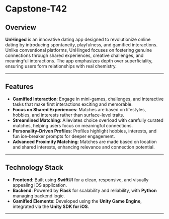 # Capstone-T42



## Overview
**UnHinged** is an innovative dating app designed to revolutionize online dating by introducing spontaneity, playfulness, and gamified interactions. Unlike conventional platforms, UnHinged focuses on fostering genuine connections through shared experiences, creative challenges, and meaningful interactions. The app emphasizes depth over superficiality, ensuring users form relationships with real chemistry.

---

## Features
- **Gamified Interaction**: Engage in mini-games, challenges, and interactive tasks that make first interactions exciting and memorable.
- **Focus on Shared Experiences**: Matches are based on lifestyles, hobbies, and interests rather than surface-level traits.
- **Streamlined Matching**: Alleviates choice overload with carefully curated matches, helping users focus on meaningful connections.
- **Personality-Driven Profiles**: Profiles highlight hobbies, interests, and fun ice-breaker prompts for deeper engagement.
- **Advanced Proximity Matching**: Matches are made based on location and shared interests, enhancing relevance and connection potential.

---

## Technology Stack
- **Frontend**: Built using **SwiftUI** for a clean, responsive, and visually appealing iOS application.
- **Backend**: Powered by **Flask** for scalability and reliability, with **Python** managing backend logic.
- **Gamified Elements**: Developed using the **Unity Game Engine**, integrated via the **Unity SDK for iOS**.

---
